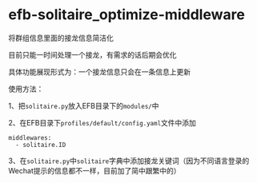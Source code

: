 # efb-solitaire_optimize-middleware
将群组信息里面的接龙信息简洁化

目前只能一时间处理一个接龙，有需求的话后期会优化

具体功能展现形式为：一个接龙信息只会在一条信息上更新

使用方法：

1、把`solitaire.py`放入EFB目录下的`modules/`中

2、在EFB目录下`profiles/default/config.yaml`文件中添加

```
middlewares:
  - solitaire.ID
```

3、在`solitaire.py`中`solitaire`字典中添加接龙关键词（因为不同语言登录的Wechat提示的信息都不一样，目前加了简中跟繁中的）
